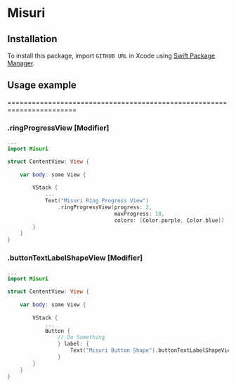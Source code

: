 # Misuri

## Installation

To install this package, import `GITHUB URL` in Xcode using [Swift Package Manager](https://www.swift.org/package-manager/).

## Usage example 

=======================================================================

### .ringProgressView [Modifier]

```swift
...
import Misuri

struct ContentView: View {
    
    var body: some View {
        
        VStack {
            ...
            Text("Misuri Ring Progress View")
                .ringProgressView(progress: 2, 
                                  maxProgress: 10, 
                                  colors: [Color.purple, Color.blue])
        }
    }
}

```

### .buttonTextLabelShapeView [Modifier]

```swift
...
import Misuri

struct ContentView: View {
    
    var body: some View {
        
        VStack {
            ...
            Button {
                // Do Something 
                } label: {
                    Text("Misuri Button Shape").buttonTextLabelShapeView(size: 16, weight: .bold, design: .rounded, textColor: Color.pink, width: 315, height: 60, backgroundColor: Color.purple, radius: 6)
                }
        }
    }
}
```
